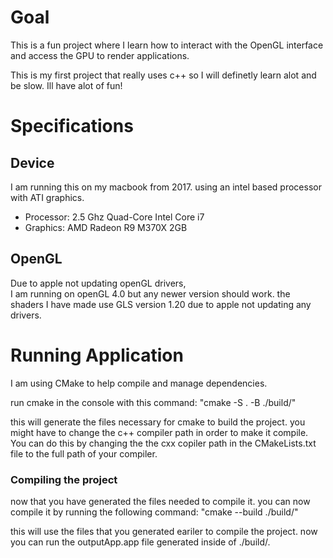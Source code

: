 <h1>Goal</h1>
<p>
    This is a fun project where I learn how to interact with the OpenGL interface and access the GPU to render applications.
</p>
<p>
    This is my first project that really uses c++ so I will definetly learn alot and be slow. Ill have alot of fun!
</p>

<h1>Specifications</h1>
<h2>Device</h2>
<p>
    I am running this on my macbook from 2017.
    using an intel based processor with ATI graphics.
    <ul>
        <li>Processor: 2.5 Ghz Quad-Core Intel Core i7</li>
        <li>Graphics: AMD Radeon R9 M370X 2GB</li>
    </ul>
</p>

<h2>OpenGL</h2>

<p>
    Due to apple not updating openGL drivers, </br>
    I am running on openGL 4.0 but any newer version should work.
    the shaders I have made use GLS version 1.20 due to apple not updating any drivers.
</p>

<h1>Running Application</h1>

I am using CMake to help compile and manage dependencies.

run cmake in the console with this command: "cmake -S . -B ./build/"

this will generate the files necessary for cmake to build the project. you might have to change the c++ compiler path in order to make it compile. You can do this by changing the the cxx copiler path in the CMakeLists.txt file to the full path of your compiler.

<h3>Compiling the project</h3>
now that you have generated the files needed to compile it. you can now compile it by running the following command: "cmake --build ./build/"

this will use the files that you generated eariler to compile the project. now you can run the outputApp.app file generated inside of ./build/.
